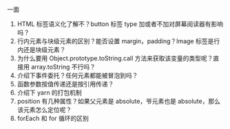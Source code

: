 一面
1. HTML 标签语义化了解不？button 标签 type 加或者不加对屏幕阅读器有影响吗？
2. 行内元素与块级元素的区别？能否设置 margin，padding？Image 标签是行内还是块级元素？
3. 为什么要用 Object.prototype.toString.call 方法来获取该变量的类型呢？直接用 array.toString 不行吗？
4. 介绍下事件委托？任何元素都能被冒泡到吗？
5. 函数参数按值传递还是按引用传递？
6. 介绍下 yarn 的打包机制
7. position 有几种属性？如果父元素是 absolute，爷元素也是 absolute，那么该元素怎么定位呢？
8. forEach 和 for 循环的区别
